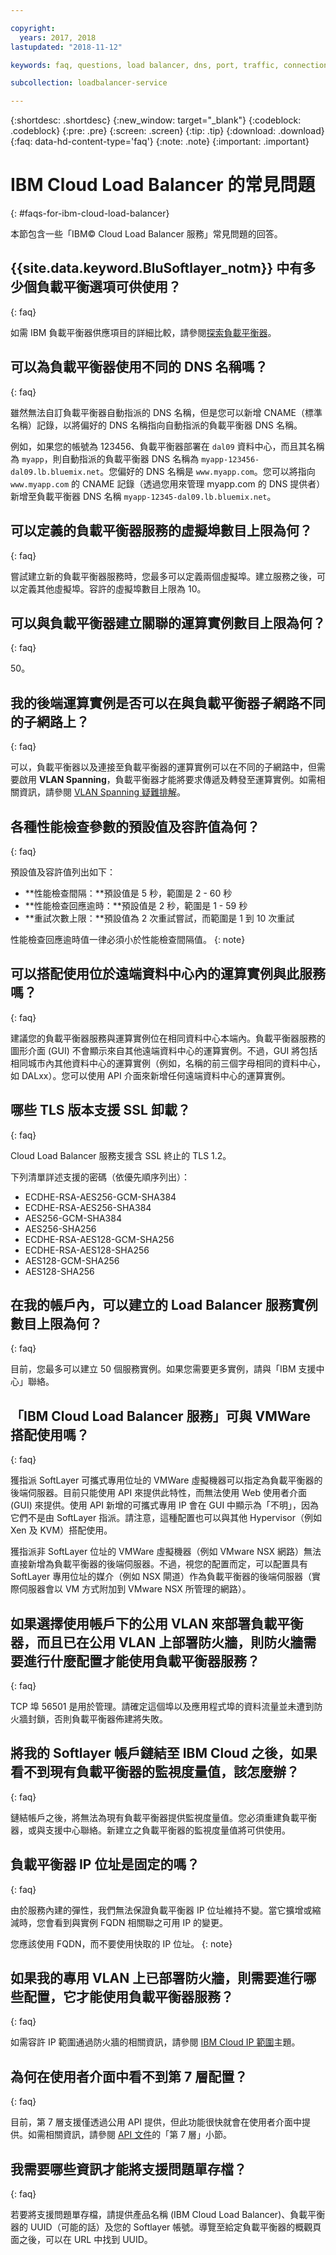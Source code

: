 ```yaml
---

copyright:
  years: 2017, 2018
lastupdated: "2018-11-12"

keywords: faq, questions, load balancer, dns, port, traffic, connection, health check, vmware, tls, ssl

subcollection: loadbalancer-service

---
```


{:shortdesc: .shortdesc}
{:new_window: target="_blank"}
{:codeblock: .codeblock}
{:pre: .pre}
{:screen: .screen}
{:tip: .tip}
{:download: .download}
{:faq: data-hd-content-type='faq'}
{:note: .note}
{:important: .important}

# IBM Cloud Load Balancer 的常見問題
{: #faqs-for-ibm-cloud-load-balancer}

本節包含一些「IBM© Cloud Load Balancer 服務」常見問題的回答。

## {{site.data.keyword.BluSoftlayer_notm}} 中有多少個負載平衡選項可供使用？
{: faq}

如需 IBM 負載平衡器供應項目的詳細比較，請參閱[探索負載平衡器](/docs/infrastructure/loadbalancer-service?topic=loadbalancer-service-explore)。

## 可以為負載平衡器使用不同的 DNS 名稱嗎？
{: faq}

雖然無法自訂負載平衡器自動指派的 DNS 名稱，但是您可以新增 CNAME（標準名稱）記錄，以將偏好的 DNS 名稱指向自動指派的負載平衡器 DNS 名稱。

例如，如果您的帳號為 123456、負載平衡器部署在 `dal09` 資料中心，而且其名稱為 `myapp`，則自動指派的負載平衡器 DNS 名稱為 `myapp-123456-dal09.lb.bluemix.net`。您偏好的 DNS 名稱是 `www.myapp.com`。您可以將指向 `www.myapp.com` 的 CNAME 記錄（透過您用來管理 myapp.com 的 DNS 提供者）新增至負載平衡器 DNS 名稱 `myapp-12345-dal09.lb.bluemix.net`。

## 可以定義的負載平衡器服務的虛擬埠數目上限為何？
{: faq}

嘗試建立新的負載平衡器服務時，您最多可以定義兩個虛擬埠。建立服務之後，可以定義其他虛擬埠。容許的虛擬埠數目上限為 10。

## 可以與負載平衡器建立關聯的運算實例數目上限為何？
{: faq}

50。

## 我的後端運算實例是否可以在與負載平衡器子網路不同的子網路上？
{: faq}

可以，負載平衡器以及連接至負載平衡器的運算實例可以在不同的子網路中，但需要啟用 **VLAN Spanning**，負載平衡器才能將要求傳遞及轉發至運算實例。如需相關資訊，請參閱 [VLAN Spanning 疑難排解](/docs/infrastructure/loadbalancer-service?topic=loadbalancer-service-load-balancer-vlan-spanning-troubleshooting)。

## 各種性能檢查參數的預設值及容許值為何？
{: faq}

預設值及容許值列出如下：

* **性能檢查間隔：**預設值是 5 秒，範圍是 2 - 60 秒
* **性能檢查回應逾時：**預設值是 2 秒，範圍是 1 - 59 秒
* **重試次數上限：**預設值為 2 次重試嘗試，而範圍是 1 到 10 次重試

性能檢查回應逾時值一律必須小於性能檢查間隔值。
{: note}

## 可以搭配使用位於遠端資料中心內的運算實例與此服務嗎？
{: faq}

建議您的負載平衡器服務與運算實例位在相同資料中心本端內。負載平衡器服務的圖形介面 (GUI) 不會顯示來自其他遠端資料中心的運算實例。不過，GUI 將包括相同城市內其他資料中心的運算實例（例如，名稱的前三個字母相同的資料中心，如 DALxx）。您可以使用 API 介面來新增任何遠端資料中心的運算實例。

## 哪些 TLS 版本支援 SSL 卸載？
{: faq}

Cloud Load Balancer 服務支援含 SSL 終止的 TLS 1.2。

下列清單詳述支援的密碼（依優先順序列出）：  

* ECDHE-RSA-AES256-GCM-SHA384
* ECDHE-RSA-AES256-SHA384
* AES256-GCM-SHA384
* AES256-SHA256
* ECDHE-RSA-AES128-GCM-SHA256
* ECDHE-RSA-AES128-SHA256
* AES128-GCM-SHA256
* AES128-SHA256

## 在我的帳戶內，可以建立的 Load Balancer 服務實例數目上限為何？
{: faq}

目前，您最多可以建立 50 個服務實例。如果您需要更多實例，請與「IBM 支援中心」聯絡。

## 「IBM Cloud Load Balancer 服務」可與 VMWare 搭配使用嗎？
{: faq}

獲指派 SoftLayer 可攜式專用位址的 VMWare 虛擬機器可以指定為負載平衡器的後端伺服器。目前只能使用 API 來提供此特性，而無法使用 Web 使用者介面 (GUI) 來提供。使用 API 新增的可攜式專用 IP 會在 GUI 中顯示為「不明」，因為它們不是由 SoftLayer 指派。請注意，這種配置也可以與其他 Hypervisor（例如 Xen 及 KVM）搭配使用。

獲指派非 SoftLayer 位址的 VMWare 虛擬機器（例如 VMware NSX 網路）無法直接新增為負載平衡器的後端伺服器。不過，視您的配置而定，可以配置具有 SoftLayer 專用位址的媒介（例如 NSX 閘道）作為負載平衡器的後端伺服器（實際伺服器會以 VM 方式附加到 VMware NSX 所管理的網路）。

## 如果選擇使用帳戶下的公用 VLAN 來部署負載平衡器，而且已在公用 VLAN 上部署防火牆，則防火牆需要進行什麼配置才能使用負載平衡器服務？
{: faq}

TCP 埠 56501 是用於管理。請確定這個埠以及應用程式埠的資料流量並未遭到防火牆封鎖，否則負載平衡器佈建將失敗。

## 將我的 Softlayer 帳戶鏈結至 IBM Cloud 之後，如果看不到現有負載平衡器的監視度量值，該怎麼辦？
{: faq}

鏈結帳戶之後，將無法為現有負載平衡器提供監視度量值。您必須重建負載平衡器，或與支援中心聯絡。新建立之負載平衡器的監視度量值將可供使用。

## 負載平衡器 IP 位址是固定的嗎？
{: faq}

由於服務內建的彈性，我們無法保證負載平衡器 IP 位址維持不變。當它擴增或縮減時，您會看到與實例 FQDN 相關聯之可用 IP 的變更。

您應該使用 FQDN，而不要使用快取的 IP 位址。
{: note}

## 如果我的專用 VLAN 上已部署防火牆，則需要進行哪些配置，它才能使用負載平衡器服務？
{: faq}

如需容許 IP 範圍通過防火牆的相關資訊，請參閱 [IBM Cloud IP 範圍](/docs/infrastructure/hardware-firewall-dedicated?topic=hardware-firewall-dedicated-ibm-cloud-ip-ranges)主題。

## 為何在使用者介面中看不到第 7 層配置？
{: faq}

目前，第 7 層支援僅透過公用 API 提供，但此功能很快就會在使用者介面中提供。如需相關資訊，請參閱 [API 文件](/docs/infrastructure/loadbalancer-service?topic=loadbalancer-service-api-reference)的「第 7 層」小節。

## 我需要哪些資訊才能將支援問題單存檔？
{: faq}

若要將支援問題單存檔，請提供產品名稱 (IBM Cloud Load Balancer)、負載平衡器的 UUID（可能的話）及您的 Softlayer 帳號。導覽至給定負載平衡器的概觀頁面之後，可以在 URL 中找到 UUID。
